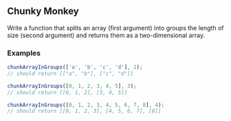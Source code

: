 ## Chunky Monkey

Write a function that splits an array (first argument) into groups the length of size (second argument) and returns them as a two-dimensional array.

### Examples

```javascript
chunkArrayInGroups(['a', 'b', 'c', 'd'], 2);
// should return [["a", "b"], ["c", "d"]]
```

```javascript
chunkArrayInGroups([0, 1, 2, 3, 4, 5], 3);
// should return [[0, 1, 2], [3, 4, 5]]
```

```javascript
chunkArrayInGroups([0, 1, 2, 3, 4, 5, 6, 7, 8], 4);
// should return [[0, 1, 2, 3], [4, 5, 6, 7], [8]]
```
